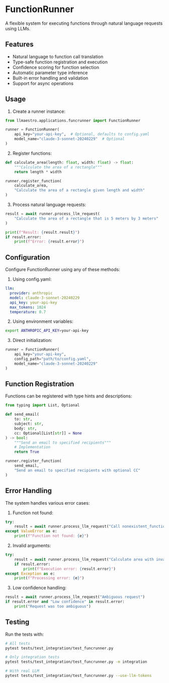 # FunctionRunner

A flexible system for executing functions through natural language requests using LLMs.

## Features

- Natural language to function call translation
- Type-safe function registration and execution
- Confidence scoring for function selection
- Automatic parameter type inference
- Built-in error handling and validation
- Support for async operations

## Usage

1. Create a runner instance:
```python
from llmaestro.applications.funcrunner import FunctionRunner

runner = FunctionRunner(
    api_key="your-api-key",  # Optional, defaults to config.yaml
    model_name="claude-3-sonnet-20240229"  # Optional
)
```

2. Register functions:
```python
def calculate_area(length: float, width: float) -> float:
    """Calculate the area of a rectangle"""
    return length * width

runner.register_function(
    calculate_area,
    "Calculate the area of a rectangle given length and width"
)
```

3. Process natural language requests:
```python
result = await runner.process_llm_request(
    "Calculate the area of a rectangle that is 5 meters by 3 meters"
)

print(f"Result: {result.result}")
if result.error:
    print(f"Error: {result.error}")
```

## Configuration

Configure FunctionRunner using any of these methods:

1. Using config.yaml:
```yaml
llm:
  provider: anthropic
  model: claude-3-sonnet-20240229
  api_key: your-api-key
  max_tokens: 1024
  temperature: 0.7
```

2. Using environment variables:
```bash
export ANTHROPIC_API_KEY=your-api-key
```

3. Direct initialization:
```python
runner = FunctionRunner(
    api_key="your-api-key",
    config_path="path/to/config.yaml",
    model_name="claude-3-sonnet-20240229"
)
```

## Function Registration

Functions can be registered with type hints and descriptions:

```python
from typing import List, Optional

def send_email(
    to: str,
    subject: str,
    body: str,
    cc: Optional[List[str]] = None
) -> bool:
    """Send an email to specified recipients"""
    # Implementation
    return True

runner.register_function(
    send_email,
    "Send an email to specified recipients with optional CC"
)
```

## Error Handling

The system handles various error cases:

1. Function not found:
```python
try:
    result = await runner.process_llm_request("Call nonexistent_function")
except ValueError as e:
    print(f"Function not found: {e}")
```

2. Invalid arguments:
```python
try:
    result = await runner.process_llm_request("Calculate area with invalid input")
    if result.error:
        print(f"Execution error: {result.error}")
except Exception as e:
    print(f"Processing error: {e}")
```

3. Low confidence handling:
```python
result = await runner.process_llm_request("Ambiguous request")
if result.error and "Low confidence" in result.error:
    print("Request was too ambiguous")
```

## Testing

Run the tests with:
```bash
# All tests
pytest tests/test_integration/test_funcrunner.py

# Only integration tests
pytest tests/test_integration/test_funcrunner.py -m integration

# With real LLM
pytest tests/test_integration/test_funcrunner.py --use-llm-tokens
```
